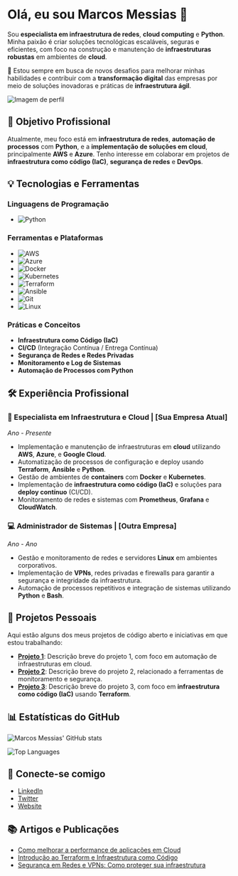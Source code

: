 # Olá, eu sou Marcos Messias 👋

Sou **especialista em infraestrutura de redes**, **cloud computing** e **Python**. Minha paixão é criar soluções tecnológicas escaláveis, seguras e eficientes, com foco na construção e manutenção de **infraestruturas robustas** em ambientes de **cloud**.

🚀 Estou sempre em busca de novos desafios para melhorar minhas habilidades e contribuir com a **transformação digital** das empresas por meio de soluções inovadoras e práticas de **infraestrutura ágil**.

![Imagem de perfil](https://avatars.githubusercontent.com/u/44223110?s=400&v=4)

## 🎯 Objetivo Profissional

Atualmente, meu foco está em **infraestrutura de redes**, **automação de processos** com **Python**, e a **implementação de soluções em cloud**, principalmente **AWS** e **Azure**. Tenho interesse em colaborar em projetos de **infraestrutura como código (IaC)**, **segurança de redes** e **DevOps**.

## 💡 Tecnologias e Ferramentas

### Linguagens de Programação
- ![Python](https://img.shields.io/badge/-Python-3776AB?style=flat&logo=python&logoColor=white)

### Ferramentas e Plataformas
- ![AWS](https://img.shields.io/badge/-AWS-232F3E?style=flat&logo=amazonaws&logoColor=white)
- ![Azure](https://img.shields.io/badge/-Azure-0089D6?style=flat&logo=microsoft-azure&logoColor=white)
- ![Docker](https://img.shields.io/badge/-Docker-2496ED?style=flat&logo=docker&logoColor=white)
- ![Kubernetes](https://img.shields.io/badge/-Kubernetes-326CE5?style=flat&logo=kubernetes&logoColor=white)
- ![Terraform](https://img.shields.io/badge/-Terraform-7B42BC?style=flat&logo=terraform&logoColor=white)
- ![Ansible](https://img.shields.io/badge/-Ansible-0267A3?style=flat&logo=ansible&logoColor=white)
- ![Git](https://img.shields.io/badge/-Git-F05032?style=flat&logo=git&logoColor=white)
- ![Linux](https://img.shields.io/badge/-Linux-FCC624?style=flat&logo=linux&logoColor=black)

### Práticas e Conceitos
- **Infraestrutura como Código (IaC)**
- **CI/CD** (Integração Contínua / Entrega Contínua)
- **Segurança de Redes e Redes Privadas**
- **Monitoramento e Log de Sistemas**
- **Automação de Processos com Python**

## 🛠️ Experiência Profissional

### 🚀 Especialista em Infraestrutura e Cloud | **[Sua Empresa Atual]**  
*Ano - Presente*  
- Implementação e manutenção de infraestruturas em **cloud** utilizando **AWS**, **Azure**, e **Google Cloud**.
- Automatização de processos de configuração e deploy usando **Terraform**, **Ansible** e **Python**.
- Gestão de ambientes de **containers** com **Docker** e **Kubernetes**.
- Implementação de **infraestrutura como código (IaC)** e soluções para **deploy contínuo** (CI/CD).
- Monitoramento de redes e sistemas com **Prometheus**, **Grafana** e **CloudWatch**.

### 💻 Administrador de Sistemas | **[Outra Empresa]**  
*Ano - Ano*  
- Gestão e monitoramento de redes e servidores **Linux** em ambientes corporativos.
- Implementação de **VPNs**, redes privadas e firewalls para garantir a segurança e integridade da infraestrutura.
- Automação de processos repetitivos e integração de sistemas utilizando **Python** e **Bash**.

## 🌱 Projetos Pessoais

Aqui estão alguns dos meus projetos de código aberto e iniciativas em que estou trabalhando:

- **[Projeto 1](https://github.com/MarcosAMessias/projeto1)**: Descrição breve do projeto 1, com foco em automação de infraestruturas em cloud.
- **[Projeto 2](https://github.com/MarcosAMessias/projeto2)**: Descrição breve do projeto 2, relacionado a ferramentas de monitoramento e segurança.
- **[Projeto 3](https://github.com/MarcosAMessias/projeto3)**: Descrição breve do projeto 3, com foco em **infraestrutura como código (IaC)** usando **Terraform**.

## 📊 Estatísticas do GitHub

![Marcos Messias' GitHub stats](https://github-readme-stats.vercel.app/api?username=MarcosAMessias&show_icons=true&hide_title=true&count_private=true&hide=prs&theme=radical)

![Top Languages](https://github-readme-stats.vercel.app/api/top-langs/?username=MarcosAMessias&layout=compact&theme=radical)

## 🤝 Conecte-se comigo

- [LinkedIn](https://www.linkedin.com/in/marcos-a-messias/)
- [Twitter](https://twitter.com/marcosamessias)
- [Website](https://www.marcosamessias.com)

## 📚 Artigos e Publicações

- [Como melhorar a performance de aplicações em Cloud](https://medium.com/@marcosamessias/melhorando-a-performance-cloud)
- [Introdução ao Terraform e Infraestrutura como Código](https://medium.com/@marcosamessias/introducao-terraform)
- [Segurança em Redes e VPNs: Como proteger sua infraestrutura](https://medium.com/@marcosamessias/seguranca-redes)




